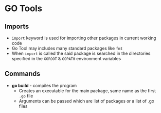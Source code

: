 # GO Tools

## Imports
* `import` keyword is used for importing other packages in current working code
* Go Tool may includes many standard packages like `fmt`
* When `import` is called the said package is searched in the directories specified in the `GOROOT` & `GOPATH` environment variables

## Commands
* **go build** - compiles the program
  * Creates an executable for the main package, same name as the first `.go` file
  * Arguments can be passed which are list of packages or a list of .go files